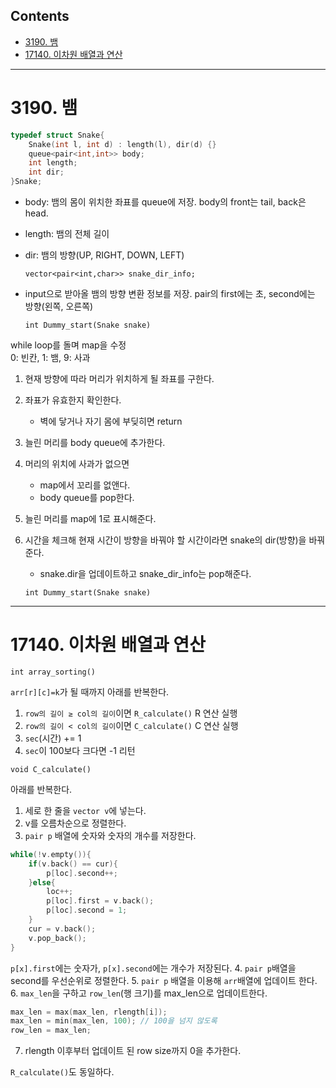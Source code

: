 ## Contents
* [3190. 뱀](#3190)
* [17140. 이차원 배열과 연산](#17140)


***
<a name="3190"/>

# 3190. 뱀

```cpp
typedef struct Snake{
	Snake(int l, int d) : length(l), dir(d) {}
	queue<pair<int,int>> body;
	int length;
	int dir;
}Snake;
```
* body: 뱀의 몸이 위치한 좌표를 queue에 저장. body의 front는 tail, back은 head.
* length: 뱀의 전체 길이
* dir: 뱀의 방향(UP, RIGHT, DOWN, LEFT)

	`vector<pair<int,char>> snake_dir_info;`

* input으로 받아올 뱀의 방향 변환 정보를 저장. pair의 first에는 초, second에는 방향(왼쪽, 오른쪽)   


	`int Dummy_start(Snake snake)`

while loop를 돌며 map을 수정  
0: 빈칸, 1: 뱀, 9: 사과
1. 현재 방향에 따라 머리가 위치하게 될 좌표를 구한다.
2. 좌표가 유효한지 확인한다.
	* 벽에 닿거나 자기 몸에 부딪히면 return
3. 늘린 머리를 body queue에 추가한다.
4. 머리의 위치에 사과가 없으면
	* map에서 꼬리를 없앤다.
	* body queue를 pop한다.
5. 늘린 머리를 map에 1로 표시해준다.
6. 시간을 체크해 현재 시간이 방향을 바꿔야 할 시간이라면 snake의 dir(방향)을 바꿔준다.
	* snake.dir을 업데이트하고 snake_dir_info는 pop해준다.
  
	`int Dummy_start(Snake snake)`
***
<a name="17140"/>

# 17140. 이차원 배열과 연산

`int array_sorting()`

`arr[r][c]=k`가 될 때까지 아래를 반복한다.
1. `row의 길이 ≥ col의 길이`이면 `R_calculate()` R 연산 실행
2. `row의 길이 < col의 길이`이면 `C_calculate()` C 연산 실행
3. `sec`(시간) += 1
4. `sec`이 100보다 크다면 -1 리턴

  
`void C_calculate()`

아래를 반복한다.
1. 세로 한 줄을 `vector v`에 넣는다.
2. v를 오름차순으로 정렬한다.
3. `pair p` 배열에 숫자와 숫자의 개수를 저장한다.
```cpp
while(!v.empty()){
	if(v.back() == cur){
		p[loc].second++;
	}else{
		loc++;
		p[loc].first = v.back();
		p[loc].second = 1;
	}
	cur = v.back();
	v.pop_back();
}
```
`p[x].first`에는 숫자가, `p[x].second`에는 개수가 저장된다.
4. `pair p`배열을 second를 우선순위로 정렬한다.
5. `pair p` 배열을 이용해 `arr`배열에 업데이트 한다.
6. `max_len`을 구하고 `row_len`(행 크기)를 max_len으로 업데이트한다.
```cpp
max_len = max(max_len, rlength[i]);
max_len = min(max_len, 100); // 100을 넘지 않도록
row_len = max_len;
```
7. rlength 이후부터 업데이트 된 row size까지 0을 추가한다.

  
`R_calculate()`도 동일하다.
